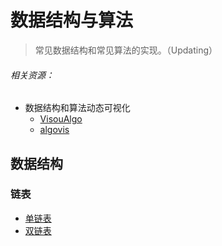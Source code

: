 # 数据结构与算法

> 常见数据结构和常见算法的实现。（Updating）  
  
###### 相关资源：  
+ 数据结构和算法动态可视化
	+ [VisouAlgo](http://visualgo.net/)
	+ [algovis](https://github.com/enjalot/algovis)

## 数据结构

### 链表

+ [单链表](https://github.com/LordHope/DataStructure/tree/master/C/LinkedList/SingleLinkedList)
+ [双链表](https://github.com/LordHope/DataStructure/tree/master/C/LinkedList/DoubleLinkedList)
